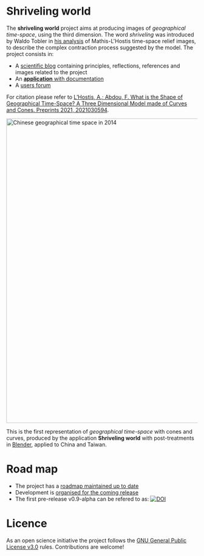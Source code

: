 # Shriveling world

The __shriveling world__ project aims at producing images of _geographical time-space_, using the third dimension. The word _shriveling_ was introduced by Waldo Tobler in [his analysis](https://people.geog.ucsb.edu/~tobler/presentations/The-shriveling-world.pdf) of Mathis-L'Hostis time-space relief images, to describe the complex contraction process suggested by the model. The project consists in:

- A [scientific blog](https://timespace.hypotheses.org/) containing principles, reflections, references and images related to the project
- An [__application__ with documentation](https://theworldisnotflat.github.io/shriveling_world/marks/index)
- A [users forum](https://github.com/theworldisnotflat/shriveling_world/discussions)

For citation please refer to [L’Hostis, A.; Abdou, F. What is the Shape of Geographical Time-Space? A Three Dimensional Model made of Curves and Cones. Preprints 2021, 2021030594](https://www.preprints.org/manuscript/202103.0594/v1).

<img alt="Chinese geographical time space in 2014" src="https://neocarto.hypotheses.org/files/2021/04/f_Chine_v06.png" width="800">

This is the first representation of _geographical time-space_ with cones and curves, produced by the application __Shriveling world__ with post-treatments in [Blender](https://www.blender.org), applied to China and Taiwan.

# Road map

-   The project has a [roadmap maintained up to date](https://github.com/theworldisnotflat/shriveling_world/wiki)
-   Development is [organised for the coming release](https://github.com/theworldisnotflat/shriveling_world/projects)
-   The first pre-release v0.9-alpha can be refered to as: [![DOI](https://zenodo.org/badge/66025665.svg)](https://zenodo.org/badge/latestdoi/66025665)


# Licence

As an open science initiative the project follows the [GNU General Public License v3.0](https://github.com/theworldisnotflat/shriveling_world/blob/master/LICENSE) rules. Contributions are welcome!

